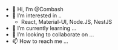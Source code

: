 - 👋 Hi, I’m @Combash
- 👀 I’m interested in ..
  - React, Material-UI, Node.JS, NestJS
- 🌱 I’m currently learning ...
- 💞️ I’m looking to collaborate on ...
- 📫 How to reach me ...

<!---
Combash/Combash is a ✨ special ✨ repository because its `README.md` (this file) appears on your GitHub profile.
You can click the Preview link to take a look at your changes.
--->
